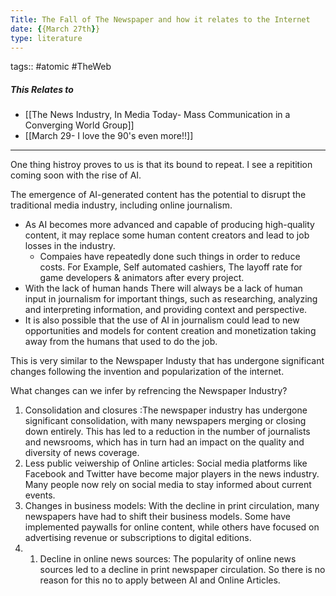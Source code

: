 ```yaml
---
Title: The Fall of The Newspaper and how it relates to the Internet
date: {{March 27th}}
type: literature
---
```

tags:: #atomic #TheWeb 

##### This Relates to 
- [[The News Industry, In Media Today- Mass Communication in a Converging World Group]]
- [[March 29- I love the 90's even more!!]]
---
One thing histroy proves to us is that its bound to repeat. I see a repitition coming soon with the rise of AI.

The emergence of AI-generated content has the potential to disrupt the traditional media industry, including online journalism. 
- As AI becomes more advanced and capable of producing high-quality content, it may replace some human content creators and lead to job losses in the industry. 
	- Compaies have repeatedly done such things in order to reduce costs. For Example, Self automated cashiers, The layoff rate for game developers & animators after every project.
- With the lack of human hands There will always be a lack of human input in journalism for important things, such as researching, analyzing and interpreting information, and providing context and perspective. 
- It is also possible that the use of AI in journalism could lead to new opportunities and models for content creation and monetization taking away from the humans that used to do the job.

This is very similar to the Newspaper Industy that has undergone significant changes following the invention and popularization of the internet. 

What changes can we infer by refrencing the Newspaper Industry?

1. Consolidation and closures :The newspaper industry has undergone significant consolidation, with many newspapers merging or closing down entirely. This has led to a reduction in the number of journalists and newsrooms, which has in turn had an impact on the quality and diversity of news coverage.
2. Less public veiwership of Online articles: Social media platforms like Facebook and Twitter have become major players in the news industry. Many people now rely on social media to stay informed about current events.
3. Changes in business models: With the decline in print circulation, many newspapers have had to shift their business models. Some have implemented paywalls for online content, while others have focused on advertising revenue or subscriptions to digital editions.
4. 1.  Decline in online news sources: The popularity of online news sources  led to a decline in print newspaper circulation. So there is no reason for this no to apply between AI and Online Articles.



